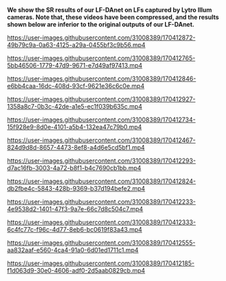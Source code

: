 **We show the SR results of our LF-DAnet on LFs captured by Lytro Illum cameras. Note that, these videos have been compressed, and the results shown below are inferior to the original outputs of our LF-DAnet.**
<br>

https://user-images.githubusercontent.com/31008389/170412872-49b79c9a-0a63-4125-a29a-0455bf3c9b56.mp4

https://user-images.githubusercontent.com/31008389/170412765-5bb46506-1779-47d9-9671-e7d49af97413.mp4

https://user-images.githubusercontent.com/31008389/170412846-e6bb4caa-16dc-408d-93cf-9621e36c6c0e.mp4

https://user-images.githubusercontent.com/31008389/170412927-1358a8c7-0b3c-42de-a1e5-ec1f039b635c.mp4

https://user-images.githubusercontent.com/31008389/170412734-15f928e9-8d0e-4101-a5b4-132ea47c79b0.mp4

https://user-images.githubusercontent.com/31008389/170412467-824d9d8d-8657-4473-8ef8-a4d6e5cd5bf1.mp4

https://user-images.githubusercontent.com/31008389/170412293-d7ac16fb-3003-4a72-b8f1-b4c7690cb1bb.mp4

https://user-images.githubusercontent.com/31008389/170412824-db2fbe4c-5843-428b-9369-b37d194befe2.mp4

https://user-images.githubusercontent.com/31008389/170412233-4e9538d2-1401-47f3-9a7e-66c7d8c504c7.mp4

https://user-images.githubusercontent.com/31008389/170412333-6c4fc77c-f96c-4d77-8eb6-bc0619f83a43.mp4

https://user-images.githubusercontent.com/31008389/170412555-aa832aaf-e560-4ca4-91a0-6d01ed1711c1.mp4

https://user-images.githubusercontent.com/31008389/170412185-f1d063d9-30e0-4606-adf0-2d5aab0829cb.mp4




